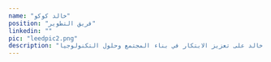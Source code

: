 ```yaml
---
name: "خالد كوكو"
position: "فريق التطوير"
linkedin: ""
pic: "leedpic2.png"
description: "خالد كوكو هو المطور الرئيسي للمجتمعات المتناجمة ، ومقره الدار البيضاء ، المغرب. خارج عمله في التطوير ، يعمل خالد على تعزيز الابتكار في بناء المجتمع وحلول التكنولوجيا."
---
```


